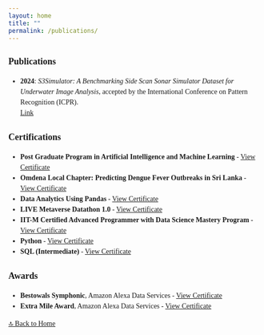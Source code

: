 ```yaml
---
layout: home
title: ""
permalink: /publications/
---
```


<style>
  body {
    font-family: "Times New Roman", Times, serif;
    font-size: 14px;
    line-height: 1.5;
  }
  h2 {
    font-size: 18px;
  }
</style>

## Publications  
- **2024**: *S3Simulator: A Benchmarking Side Scan Sonar Simulator Dataset for Underwater Image Analysis*, accepted by the International Conference on Pattern Recognition (ICPR).  
  [Link](https://link.springer.com/chapter/10.1007/978-3-031-78444-6_15)  

## Certifications  
- **Post Graduate Program in Artificial Intelligence and Machine Learning** - [View Certificate](https://eportfolio.mygreatlearning.com/kamalbasha)  
- **Omdena Local Chapter: Predicting Dengue Fever Outbreaks in Sri Lanka** - [View Certificate](https://confirm.omdena.com/LCjio5m)  
- **Data Analytics Using Pandas** - [View Certificate](https://www.guvi.in/certificate?id=6b3Q4J50COm756011c&getUri=true)  
- **LIVE Metaverse Datathon 1.0** - [View Certificate](https://www.guvi.in/certificate?id=W4I1i6765568g0z1BL&getUri=true)  
- **IIT-M Certified Advanced Programmer with Data Science Mastery Program** - [View Certificate](https://www.guvi.in/verify-certificate?id=c7K6V68g64Uu145F88)  
- **Python** - [View Certificate](https://www.guvi.in/certificate?id=U57n62M57Y15963G36&getUri=true)  
- **SQL (Intermediate)** - [View Certificate](https://www.hackerrank.com/certificates/5dc79264e4c8)  

## Awards  
- **Bestowals Symphonic**, Amazon Alexa Data Services - [View Certificate](https://drive.google.com/file/d/17OyIugOR-96T8ILHTRjtnJXSijSWocaa/view?usp=sharing)  
- **Extra Mile Award**, Amazon Alexa Data Services - [View Certificate](https://drive.google.com/file/d/1tMEctirLJHY9KMPVV1teDRj5-ie3KuDe/view?usp=sharing)  

[🔝 Back to Home](/)
